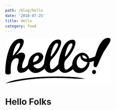 ```yaml
---
path: /blog/hello
date: '2018-07-25'
title: Hello
category: food
---
```

![hello](/static/assets/images.png)

# Hello Folks
